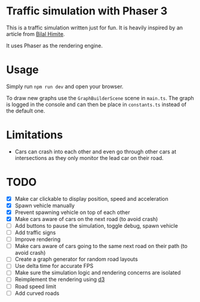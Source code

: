 # Traffic simulation with Phaser 3

This is a traffic simulation written just for fun. It is heavily inspired by an
article from
[Bilal Himite](https://towardsdatascience.com/simulating-traffic-flow-in-python-ee1eab4dd20f).

It uses Phaser as the rendering engine.

# Usage

Simply run `npm run dev` and open your browser.

To draw new graphs use the `GraphBuilderScene` scene in `main.ts`. The graph is
logged in the console and can then be place in `constants.ts` instead of the
default one.

# Limitations

- Cars can crash into each other and even go through other cars at intersections
  as they only monitor the lead car on their road.

# TODO

- [x] Make car clickable to display position, speed and acceleration
- [x] Spawn vehicle manually
- [x] Prevent spawning vehicle on top of each other
- [x] Make cars aware of cars on the next road (to avoid crash)
- [ ] Add buttons to pause the simulation, toggle debug, spawn vehicle
- [ ] Add traffic signs
- [ ] Improve rendering
- [ ] Make cars aware of cars going to the same next road on their path (to
      avoid crash)
- [ ] Create a graph generator for random road layouts
- [ ] Use delta time for accurate FPS
- [ ] Make sure the simulation logic and rendering concerns are isolated
- [ ] Reimplement the rendering using [d3](https://d3js.org/)
- [ ] Road speed limit
- [ ] Add curved roads
